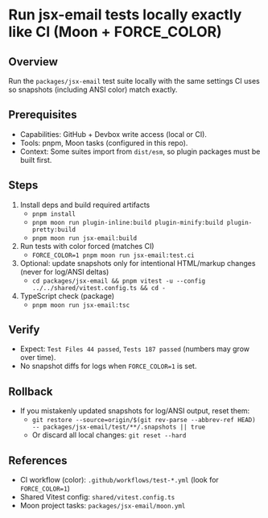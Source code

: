 # Run jsx-email tests locally exactly like CI (Moon + FORCE_COLOR)

## Overview
Run the `packages/jsx-email` test suite locally with the same settings CI uses so snapshots (including ANSI color) match exactly.

## Prerequisites
- Capabilities: GitHub + Devbox write access (local or CI).
- Tools: pnpm, Moon tasks (configured in this repo).
- Context: Some suites import from `dist/esm`, so plugin packages must be built first.

## Steps
1. Install deps and build required artifacts
   - `pnpm install`
   - `pnpm moon run plugin-inline:build plugin-minify:build plugin-pretty:build`
   - `pnpm moon run jsx-email:build`
2. Run tests with color forced (matches CI)
   - `FORCE_COLOR=1 pnpm moon run jsx-email:test.ci`
3. Optional: update snapshots only for intentional HTML/markup changes (never for log/ANSI deltas)
   - `cd packages/jsx-email && pnpm vitest -u --config ../../shared/vitest.config.ts && cd -`
4. TypeScript check (package)
   - `pnpm moon run jsx-email:tsc`

## Verify
- Expect: `Test Files 44 passed`, `Tests 187 passed` (numbers may grow over time).
- No snapshot diffs for logs when `FORCE_COLOR=1` is set.

## Rollback
- If you mistakenly updated snapshots for log/ANSI output, reset them:
  - `git restore --source=origin/$(git rev-parse --abbrev-ref HEAD) -- packages/jsx-email/test/**/.snapshots || true`
  - Or discard all local changes: `git reset --hard`

## References
- CI workflow (color): `.github/workflows/test-*.yml` (look for `FORCE_COLOR=1`)
- Shared Vitest config: `shared/vitest.config.ts`
- Moon project tasks: `packages/jsx-email/moon.yml`
